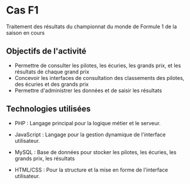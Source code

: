 # Cas F1
Traitement des résultats du championnat du monde de Formule 1 de la saison en cours

## Objectifs de l'activité

*	Permettre de consulter les pilotes, les écuries, les grands prix, et les résultats de chaque grand prix
*   Concevoir les interfaces de consultation des classements des pilotes, des écuries et des grands prix    
*	Permettre d'administrer les données et de saisir les résultats

## Technologies utilisées
* PHP : Langage principal pour la logique métier et le serveur.

* JavaScript : Langage pour la gestion dynamique de l'interface utilisateur.

* MySQL : Base de données pour stocker les pilotes, les écuries, les grands prix, les résultats

* HTML/CSS : Pour la structure et la mise en forme de l'interface utilisateur.

